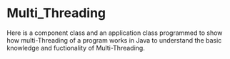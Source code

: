 # Multi_Threading
Here is a component class and an application class programmed to show how multi-Threading of a program works in Java to understand the basic knowledge and fuctionality of Multi-Threading.
